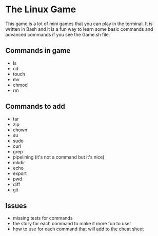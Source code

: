 # The Linux Game

This game is a lot of mini games that you can play in the terminal.
It is written in Bash and it is a fun way to learn some basic commands and advanced commands if you see the Game.sh file.

## Commands in game
- ls 
- cd 
- touch
- mv
- chmod
- rm

## Commands to add 
- tar 
- zip
- chown
- su 
- sudo 
- curl 
- grep 
- pipelining (it's not a command but it's nice)
- mkdir
- echo
- export
- pwd
- diff
- git

## Issues 
- missing tests for commands 
- the story for each command to make it more fun to user
- how to use for each command that will add to the cheat sheet
